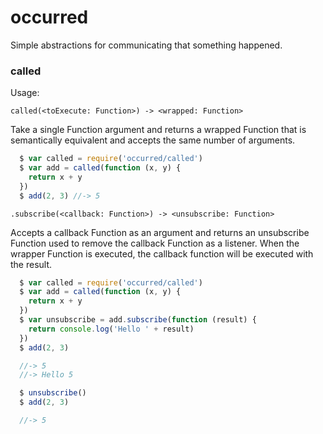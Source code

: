 # occurred
Simple abstractions for communicating that something happened.

### called

Usage:

`called(<toExecute: Function>) -> <wrapped: Function>`

Take a single Function argument and returns a wrapped Function that is
semantically equivalent and accepts the same number of arguments.

```js
  $ var called = require('occurred/called')
  $ var add = called(function (x, y) {
    return x + y
  })
  $ add(2, 3) //-> 5
```

`.subscribe(<callback: Function>) -> <unsubscribe: Function>`

Accepts a callback Function as an argument and returns an unsubscribe Function
used to remove the callback Function as a listener. When the wrapper Function
is executed, the callback function will be executed with the result.

```js
  $ var called = require('occurred/called')
  $ var add = called(function (x, y) {
    return x + y
  })
  $ var unsubscribe = add.subscribe(function (result) {
    return console.log('Hello ' + result)
  })
  $ add(2, 3)

  //-> 5
  //-> Hello 5

  $ unsubscribe()
  $ add(2, 3)

  //-> 5
```
